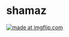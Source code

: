 # shamaz

<a href="https://imgflip.com/gif/2er3m5"><img src="https://i.imgflip.com/2er3m5.gif" title="made at imgflip.com"/></a>
